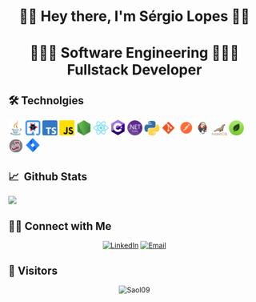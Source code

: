 <h1 align="center">✌🏻 Hey there, I'm Sérgio Lopes ✌🏻

<h1 align="center">👨🏽‍💻 Software Engineering 👨🏽‍💻<br>Fullstack Developer
  
<h2> 🛠 Technolgies </h2>
<p>
<img src="assets/java.png" width="30px"/>
<img src="assets/quarkus.png" width="30px"/>
<img src="assets/typescript.png" width="30px"/>
<img src="assets/js.png" width="30px"/>
<img src="assets/node-js.png" width="30px"/>
<img src="assets/react.svg" width="30px"/>
<img src="assets/cSharp.png" width="30px"/>
<img src="assets/netCore.png" width="30px"/>
<img src="assets/python.png" width="30px"/>
<img src="assets/git.png" width="30px"/>
<img src="assets/postman.png" width="30px"/>
<img src="assets/jenkins.png" width="30px"/>
<img src="assets/mariaDB.png" width="30px"/>
<img src="assets/mongoDB.png" width="30px"/>
<img src="assets/jest.png" width="30px"/>
<img src="assets/jira.png" width="30px"/>

<h2> 📈 &nbsp;Github Stats</h2>

<a href="https://github.com/Saol09">
  <img height="180em" src="https://github-readme-stats.vercel.app/api/top-langs/?username=Saol09&theme=buefy&layout=compact" />
</a>

<h2> 🤝🏻 Connect with Me </h2>

<p align="center">
<a href="https://www.linkedin.com/in/sergiolopes07/"><img alt="LinkedIn" src="https://img.shields.io/badge/LinkedIn-Sérgio%20Lopes-blue?style=flat-square&logo=linkedin"></a>
<a href="mailto:saol09@gmail.com"><img alt="Email" src="https://img.shields.io/badge/Email-saol09@gmail.com-blue?style=flat-square&logo=gmail"></a>
</p>

<h2> 🔎 Visitors </h3>

<p align="center"> <img src="https://komarev.com/ghpvc/?username=Saol09" alt="Saol09" /> </p>
